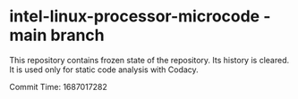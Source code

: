 # intel-linux-processor-microcode - main branch

This repository contains frozen state of the repository.
Its history is cleared. It is used only for static code
analysis with Codacy.

Commit Time: 1687017282